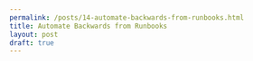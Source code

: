 ```yaml
---
permalink: /posts/14-automate-backwards-from-runbooks.html
title: Automate Backwards from Runbooks
layout: post
draft: true
---
```

